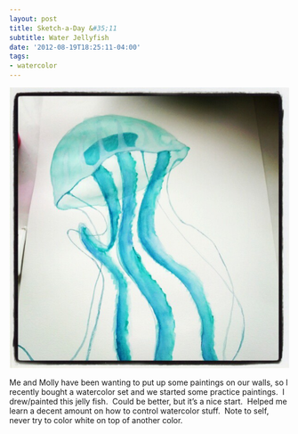 ```yaml
---
layout: post
title: Sketch-a-Day &#35;11
subtitle: Water Jellyfish
date: '2012-08-19T18:25:11-04:00'
tags:
- watercolor
---
```

![](/assets/images/sketches/sad11-water-jellyfish.jpg)

Me and Molly have been wanting to put up some paintings on our walls, so I recently bought a watercolor set and we started some practice paintings.  I drew/painted this jelly fish.  Could be better, but it’s a nice start.  Helped me learn a decent amount on how to control watercolor stuff.  Note to self, never try to color white on top of another color.
